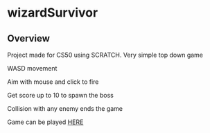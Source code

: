 # wizardSurvivor

## Overview

Project made for CS50 using SCRATCH. Very simple top down game 

WASD movement 

Aim with mouse and click to fire

Get score up to 10 to spawn the boss

Collision with any enemy ends the game

Game can be played [HERE](https://scratch.mit.edu/projects/886592562)

